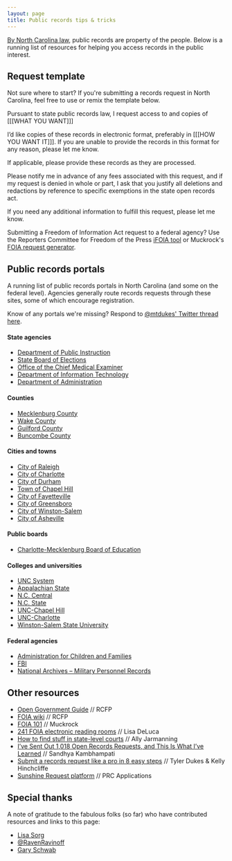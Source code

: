 ```yaml
---
layout: page
title: Public records tips & tricks
---
```


[By North Carolina law](https://www.ncleg.net/enactedlegislation/statutes/html/bychapter/chapter_132.html), public records are property of the people. Below is a running list of resources for helping you access records in the public interest.

## Request template

Not sure where to start? If you're submitting a records request in North Carolina, feel free to use or remix the template below.

<div class="alert alert-secondary">
	<p>Pursuant to state public records law, I request access to and copies of [[[WHAT YOU WANT]]]</p>
	<p>I’d like copies of these records in electronic format, preferably in [[[HOW YOU WANT IT]]]. If you are unable to provide the records in this format for any reason, please let me know.</p>
	<p>If applicable, please provide these records as they are processed.</p>
	<p>Please notify me in advance of any fees associated with this request, and if my request is denied in whole or part, I ask that you justify all deletions and redactions by reference to specific exemptions in the state open records act.</p>
	<p>If you need any additional information to fulfill this request, please let me know.</p>
</div>

Submitting a Freedom of Information Act request to a federal agency? Use the Reporters Committee for Freedom of the Press [iFOIA tool](https://www.ifoia.org/) or Muckrock's [FOIA request generator](https://www.muckrock.com/foi/create/).


## <a name="portals"></a>Public records portals

A running list of public records portals in North Carolina (and some on the federal level). Agencies generally route records requests through these sites, some of which encourage registration.

Know of any portals we're missing? Respond to [@mtdukes' Twitter thread here](https://twitter.com/mtdukes/status/1491181364477112322).

#### State agencies

* [Department of Public Instruction](https://docs.google.com/forms/d/e/1FAIpQLSclz_6zGDUZGoV_67Z3lwfoeopo3dhV_cnolDx7hYcw1Gd09A/viewform)
* [State Board of Elections](https://ncsbe-nc.nextrequest.com/)
* [Office of the Chief Medical Examiner](https://www.ocme.dhhs.nc.gov/docrequest.asp)
* [Department of Information Technology](https://it.nc.gov/contact/public-records-requests/public-record-request-form)
* [Department of Administration](https://forms.office.com/pages/responsepage.aspx?id=3IF2etC5mkSFw-zCbNftGV6z5aT2oV9HiNK6Oi04PhpUMDJCTElLVThBSDVYS0pCNlpMM1FTM09CSyQlQCN0PWcu)

#### Counties

* [Mecklenburg County](https://mkbgcoeddprr.exterro.net/prr/prrportal.htm)
* [Wake County](https://wakecounty.nextrequest.com/)
* [Guilford County](https://guilfordcountync.nextrequest.com/)
* [Buncombe County](https://www.buncombecounty.org/governing/depts/communications/default.aspx)

#### Cities and towns

* [City of Raleigh](https://raleighnc.gov/form/public-records-request)
* [City of Charlotte](https://charlottenc.seamlessdocs.com/f/RequestRecords)
* [City of Durham](https://cityofdurhamnc.nextrequest.com/)
* [Town of Chapel Hill](https://www.townofchapelhill.org/government/departments-services/communications-and-public-affairs/supporting-quality-governance/maintaining-public-records/public-records-request)
* [City of Fayetteville](https://fayettevillenc.nextrequest.com/)
* [City of Greensboro](https://www.greensboro-nc.gov/government/public-records-requests)
* [City of Winston-Salem](https://www.cityofws.org/FormCenter/Fire-Department-7/FOIA-Request-172)
* [City of Asheville](https://cityofashevillenc.nextrequest.com/)

#### Public boards

* [Charlotte-Mecklenburg Board of Education](https://cmsk12.nextrequest.com/)

#### Colleges and universities

* [UNC System](https://publicrecords.northcarolina.edu/)
* [Appalachian State](https://appstate.nextrequest.com/)
* [N.C. Central](https://nccu.nextrequest.com/)
* [N.C. State](https://ncsu.nextrequest.com/)
* [UNC-Chapel Hill](https://unc.nextrequest.com/)
* [UNC-Charlotte](https://unccharlotte.nextrequest.com/)
* [Winston-Salem State University](https://www.wssu.edu/public-records/show-records.aspx)

#### Federal agencies

* [Administration for Children and Families](https://pal.acf.hhs.gov/)
* [FBI](https://efoia.fbi.gov/#home)
* [National Archives – Military Personnel Records](https://www.archives.gov/veterans/military-service-records/standard-form-180.html)

## Other resources

* [Open Government Guide](https://www.rcfp.org/open-government-guide/) // RCFP
* [FOIA wiki](https://foia.wiki/wiki/Main_Page) // RCFP
* [FOIA 101](https://www.muckrock.com/project/foia-101-tips-and-tricks-to-make-you-a-transparency-master-234/) // Muckrock
* [241 FOIA electronic reading rooms](https://docs.google.com/spreadsheets/d/1EzZ9qNk8NLqdr5mFRCRTH6tD0MAeq7bUQKH_c1DNcng/edit#gid=0) // Lisa DeLuca
* [How to find stuff in state-level courts](https://docs.google.com/document/d/1DHHv7GS6mycat97RTzlZDkokPZcm3QpoJgQ0W_QqaiY/edit) // Ally Jarmanning
* [I’ve Sent Out 1,018 Open Records Requests, and This Is What I’ve Learned](https://www.propublica.org/article/open-records-requests-illinois-foia-lessons) // Sandhya Kambhampati
* [Submit a records request like a pro in 8 easy steps](https://www.wral.com/submit-a-records-request-like-a-pro-in-8-easy-steps/17397199/) // Tyler Dukes & Kelly Hinchcliffe
* [Sunshine Request platform](https://www.sunshinerequest.com/)  // PRC Applications

## Special thanks

A note of gratitude to the fabulous folks (so far) who have contributed resources and links to this page:

* [Lisa Sorg](https://twitter.com/lisasorg)
* [@RavenRavinoff](https://twitter.com/RavenRavinoff)
* [Gary Schwab](https://twitter.com/garyschwab)